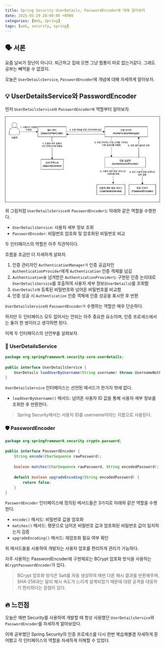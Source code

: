 ```yaml
---
title: Spring Security UserDetails, PasswordEncoder에 대해 알아보자
date: 2025-05-29 20:00:00 +0900
categories: [Web, Spring]
tags: [web, security, spring]
---
```


## 🗣️ **서론**
요즘 날씨가 장난이 아니다. 퇴근하고 집에 오면 그냥 찜통이 따로 없는거같다.
그래도 공부는 빼먹을 수 없겠지. 

오늘은 `UserDetailsService`, `PasswordEncoder`에 개념에 대해 자세하게 알아보자.

## 💡 **UserDetailsService와 PasswordEncoder**
먼저 `UserDetailsService와` `PasswordEncoder에` 역할부터 알아보자.

![Spring Security 인증 프로세스](../assets/img/spring-security-basic.drawio.png)

위 그림처럼 `UserDetailsService와` `PasswordEncoder는` 아래와 같은 역할을 수행한다.
- `UserDetailsService`: 사용자 세부 정보 조회
- `PasswordEncoder`: 비밀번호 암호화 및 암호화된 비밀번호 비교

두 인터페이스의 역할은 아주 직관적이다.

흐름을 조금만 더 자세하게 살펴자.
1. 인증 관리자인 `AuthenticationManager가` 인증 공급자인 `AuthenticationProvider`에게 `Authentication` 인증 객체를 넘김
2. `Authentication을` 넘겨받은 `AuthenticationProvider는` 구현된 인증 논리대로 `UserDetailsService`를 호출하여 사용자 세부 정보(`UserDetails`)를 조회함
3. `UserDetails에` 등록된 비밀번호와 넘어온 비밀번호를 비교함
4. 인증 성공 시 `Authentication` 인증 객체에 인증 성공을 표시한 후 반환

`UserDetailsService와` `PasswordEncoder가` 수행하는 역할은 매우 단순하다.

하지만 두 인터페이스 모두 없어서는 안되는 아주 중요한 요소이며, 인증 프로세스에서는 둘이 한 쌍이라고 생각하면 된다.

이제 두 인터페이스의 선언부를 살펴보자.

### 🔐 **UserDetailsService**
```java
package org.springframework.security.core.userdetails;

public interface UserDetailsService {
    UserDetails loadUserByUsername(String username) throws UsernameNotFoundException;
}
```

`UserDetailsService` 인터페이스는 선언된 메서드가 한가지 밖에 없다.

- `loadUserByUsername()` 메서드: 넘어온 사용자 ID 값을 통해 사용자 세부 정보를 조회한 후 반환한다.

> Spring Security에서는 사용자 ID를 username이라는 이름으로 사용된다.

### 🛡️ **PasswordEncoder**
```java
package org.springframework.security.crypto.password;

public interface PasswordEncoder {
    String encode(CharSequence rawPassword);

    boolean matches(CharSequence rawPassword, String encodedPassword);

    default boolean upgradeEncoding(String encodedPassword) {
        return false;
    }
}
```

`PasswordEncoder` 인터페이스에 정의된 메서드들은 3가지로 아래와 같은 역할을 수행한다.

- `encode()` 메서드: 비밀번호 값을 암호화
- `matches()` 메서드: 평문으로 넘어온 비밀번호 값과 암호화된 비밀번호 값이 일치하는지 검증
- `upgradeEncoding()` 메서드: 재암호화 필요 여부 확인

위 메서드들을 사용하여 개발자는 사용자 암호를 편리하게 관리가 가능하다.

자주 사용하는 PasswordEncoder에 구현체로는 BCrypt 암호화 방식을 사용하는 `BCryptPasswordEncoder`가 있다.

> BCrypt 암호화 방식은 Salt를 자동 생성하여 매번 다른 해시 결과를 반환해주며, SHA-256과는 달리 해시 속도가 느리게 설계되었기 때문에 대량 공격을 대응하기 편리하다는 장점이 있다.

## 🔥 **느낀점**
오늘은 매번 Security를 사용하여 개발할 때 항상 사용했던 `UserDetailsService`와 `PasswordEncoder`를 자세하게 알아보았다. 

어제 공부했던 Spring Security의 인증 프로세스를 다시 한번 복습해볼겸 자세하게 뜯어봤고 각 인터페이스의 역할을 자세하게 이해할 수 있었다.


